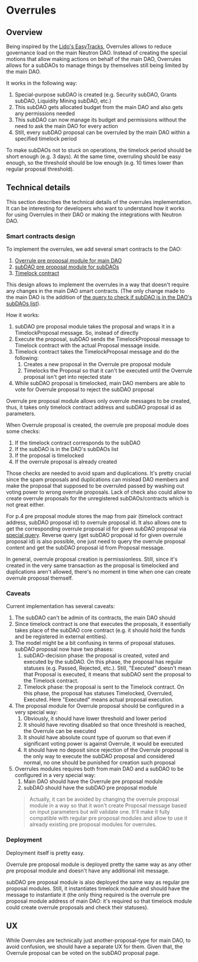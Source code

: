 # Overrules

## Overview

Being inspired by the [Lido's EasyTracks](https://docs.lido.fi/guides/easy-track-guide#general-overview), Overrules
allows to reduce governance load on the main Neutron DAO.
Instead of creating the special motions that allow making actions on behalf of the main DAO, Overrules allows for a
subDAOs to manage things by themselves still being limited by the main DAO.

It works in the following way:
1. Special-purpose subDAO is created (e.g. Security subDAO, Grants subDAO, Liquidity Mining subDAO, etc.)
2. This subDAO gets allocated budget from the main DAO and also gets any permissions needed
3. This subDAO can now manage its budget and permissions without the need to ask the main DAO for every action
4. Still, every subDAO proposal can be overruled by the main DAO within a specified timelock period

To make subDAOs not to stuck on operations, the timelock period should be short enough (e.g. 3 days).
At the same time, overruling should be easy enough, so the threshold should be low enough (e.g. 10 times lower than
regular proposal threshold).

## Technical details

This section describes the technical details of the overrules implementation. It can be interesting for developers who
want to understand how it works for using Overrules in their DAO or making the integrations with Neutron DAO.

### Smart contracts design

To implement the overrules, we add several smart contracts to the DAO:
1. [Overrule pre proposal module for main DAO](https://github.com/neutron-org/neutron-dao/tree/main/contracts/dao/pre-propose/cwd-pre-propose-single-overrule)
2. [subDAO pre proposal module for subDAOs](https://github.com/neutron-org/neutron-dao/tree/main/contracts/subdaos/pre-propose/cwd-subdao-pre-propose-single)
3. [Timelock contract](https://github.com/neutron-org/neutron-dao/tree/main/contracts/subdaos/cwd-subdao-timelock-single)

This design allows to implement the overrules in a way that doesn't require any changes in the main DAO smart contracts.
(The only change made to the main DAO is the addition of
[the query to check if subDAO is in the DAO's subDAOs list](https://github.com/neutron-org/neutron-dao/blob/376cd05df727fbf9c1730a469f94cb6f373e05db/contracts/dao/cwd-core/src/contract.rs#L333)).

How it works:
1. subDAO pre proposal module takes the proposal and wraps it in a TimelockProposal message. So, instead of directly
2. Execute the proposal, subDAO sends the TimelockProposal message to Timelock contract with the actual Proposal message
inside.
3. Timelock contract takes the TimelockProposal message and do the following:
   1. Creates a new proposal in the Overrule pre proposal module
   2. Timelocks the Proposal so that it can't be executed until the Overrule proposal isn't get into rejected state
4. While subDAO proposal is timelocked, main DAO members are able to vote for Overrule proposal to reject the subDAO
proposal

Overrule pre proposal module allows only overrule messages to be created, thus, it takes only timelock contract address
and subDAO proposal id as parameters.

When Overrule proposal is created, the overrule pre proposal module does some checks:
1. If the timelock contract corresponds to the subDAO
2. If the subDAO is in the DAO's subDAOs list
3. If the proposal is timelocked
4. If the overrule proposal is already created

Those checks are needed to avoid spam and duplications. It's pretty crucial since the spam proposals and duplications
can mislead DAO members and make the proposal that supposed to be overruled passed by washing out voting power to wrong
overrule proposals.
Lack of check also could allow to create overrule proposals for the unregistered subDAOs/contracts which is not great
either.

For p.4 pre proposal module stores the map from pair (timelock contract address, subDAO proposal id) to overrule
proposal id.
It also allows one to get the corresponding overrule proposal id for given subDAO proposal via 
[special query](https://github.com/neutron-org/neutron-dao/blob/376cd05df727fbf9c1730a469f94cb6f373e05db/contracts/dao/pre-propose/cwd-pre-propose-single-overrule/src/contract.rs#L277).
Reverse query (get subDAO proposal id for given overrule proposal id) is also possible, one just need to query the
overrule proposal content and get the subDAO proposal id from Proposal message.

In general, overrule proposal creation is permissionless. Still, since it's created in the very same transaction as the
proposal is timelocked and duplications aren't allowed, there's no moment in time when one can create overrule proposal
themself.

### Caveats

Current implementation has several caveats:

1. The subDAO can't be admin of its contracts, the main DAO should
2. Since timelock contract is one that executes the proposals, it essentially takes place of the subDAO core contract
(e.g. it should hold the funds and be registered in external entities).
3. The model might be a bit confusing in terms of proposal statuses. subDAO proposal now have two phases:
   1. subDAO-decision phase: the proposal is created, voted and executed by the subDAO. On this phase, the proposal has
regular statuses (e.g. Passed, Rejected, etc.). Still, "Executed" doesn't mean that Proposal is executed, it means that
subDAO sent the proposal to the Timelock contract.
   2. Timelock phase: the proposal is sent to the Timelock contract. On this phase, the proposal has statuses
Timelocked, Overruled, Executed. Here "Executed" means actual proposal execution.
4. The proposal module for Overrule proposal should be configured in a very special way:
   1. Obviously, it should have lower threshold and lower period
   2. It should have revoting disabled so that once threshold is reached, the Overrule can be executed
   3. It should have absolute count type of quorum so that even if significant voting power is against Overrule, it
would be executed
   4. It should have no deposit since rejection of the Overrule proposal is the only way to execute the subDAO proposal
and considered normal, no one should be punished for creation such proposal
5. Overrules modules requires both from main DAO and a subDAO to be configured in a very special way:
   1. Main DAO should have the Overrule pre proposal module 
   2. subDAO should have the subDAO pre proposal module
   > Actually, it can be avoided by changing the overrule proposal module in a way so that it won't create Proposal
message based on input parameters but will validate one. It'll make it fully compatible with regular pre proposal
modules and allow to use it already existing pre proposal modules for overrules.
   
### Deployment

Deployment itself is pretty easy.

Overrule pre proposal module is deployed pretty the same way as any other pre proposal module and doesn't have any
additional init message.

subDAO pre proposal module is also deployed the same way as regular pre proposal modules. Still, it instantiates
timelock module and should have the message to instantiate it (the only thing required is the overrule pre proposal
module address of main DAO: it's required so that timelock module could create overrule proposals and check their
statuses).

## UX

While Overrules are technically just another-proposal-type for main DAO, to avoid confusion, we should have a separate
UX for them.
Given that, the Overrule proposal can be voted on the subDAO proposal page.